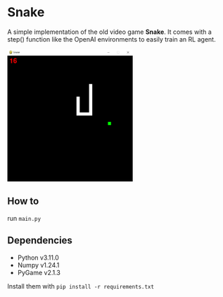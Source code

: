 # Snake

A simple implementation of the old video game **Snake**. It comes with a step() function like the OpenAI environments to easily train an RL agent.

<img src="img/screenshot.png?raw=true" height="300">

## How to

run ```main.py```


## Dependencies

- Python v3.11.0
- Numpy v1.24.1
- PyGame v2.1.3

Install them with ```pip install -r requirements.txt```
